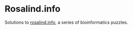 # Rosalind.info

Solutions to [rosalind.info](http://rosalind.info), a series of bioinformatics puzzles.
